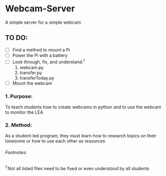# Webcam-Server

A simple server for a simple webcam

## TO DO:
- [ ] Find a method to mount a Pi
- [ ] Power the Pi with a battery
- [ ] Look through, fix, and understand:<sup>1</sup>
  1. webcam.py
   2. transfer.py
    3. transferToday.py
- [ ] Mount the webcam

### 1. Purpose:

To teach students how to create webcams in python and to use the webcam to monitor the LEA

### 2. Method:

As a student-led program, they must learn how to research topics on their lonesome or how to use each other as resources

###### Footnotes:

<sup>1:</sup>Not all listed files need to be fixed or even understood by all students
